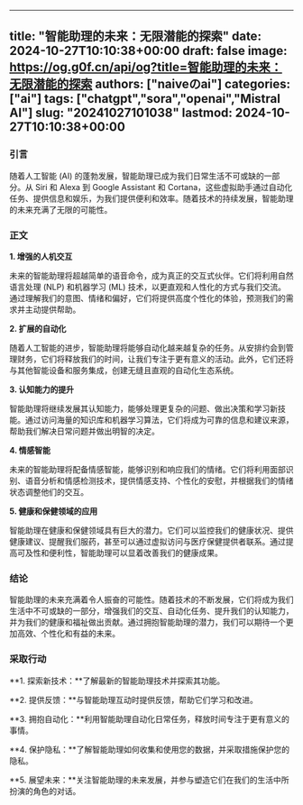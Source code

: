 
---
title: "智能助理的未来：无限潜能的探索"
date: 2024-10-27T10:10:38+00:00
draft: false
image: https://og.g0f.cn/api/og?title=智能助理的未来：无限潜能的探索
authors: ["naiveのai"]
categories: ["ai"]
tags: ["chatgpt","sora","openai","Mistral AI"]
slug: "20241027101038"
lastmod: 2024-10-27T10:10:38+00:00
---
### 引言

随着人工智能 (AI) 的蓬勃发展，智能助理已成为我们日常生活不可或缺的一部分。从 Siri 和 Alexa 到 Google Assistant 和 Cortana，这些虚拟助手通过自动化任务、提供信息和娱乐，为我们提供便利和效率。随着技术的持续发展，智能助理的未来充满了无限的可能性。

### 正文

**1. 增强的人机交互**

未来的智能助理将超越简单的语音命令，成为真正的交互式伙伴。它们将利用自然语言处理 (NLP) 和机器学习 (ML) 技术，以更直观和人性化的方式与我们交流。通过理解我们的意图、情绪和偏好，它们将提供高度个性化的体验，预测我们的需求并主动提供帮助。

**2. 扩展的自动化**

随着人工智能的进步，智能助理将能够自动化越来越复杂的任务。从安排约会到管理财务，它们将释放我们的时间，让我们专注于更有意义的活动。此外，它们还将与其他智能设备和服务集成，创建无缝且直观的自动化生态系统。

**3. 认知能力的提升**

智能助理将继续发展其认知能力，能够处理更复杂的问题、做出决策和学习新技能。通过访问海量的知识库和机器学习算法，它们将成为可靠的信息和建议来源，帮助我们解决日常问题并做出明智的决定。

**4. 情感智能**

未来的智能助理将配备情感智能，能够识别和响应我们的情绪。它们将利用面部识别、语音分析和情感检测技术，提供情感支持、个性化的安慰，并根据我们的情绪状态调整他们的交互。

**5. 健康和保健领域的应用**

智能助理在健康和保健领域具有巨大的潜力。它们可以监控我们的健康状况、提供健康建议、提醒我们服药，甚至可以通过虚拟访问与医疗保健提供者联系。通过提高可及性和便利性，智能助理可以显着改善我们的健康成果。

### 结论

智能助理的未来充满着令人振奋的可能性。随着技术的不断发展，它们将成为我们生活中不可或缺的一部分，增强我们的交互、自动化任务、提升我们的认知能力，并为我们的健康和福祉做出贡献。通过拥抱智能助理的潜力，我们可以期待一个更加高效、个性化和有益的未来。

### 采取行动

**1. 探索新技术：**了解最新的智能助理技术并探索其功能。

**2. 提供反馈：**与智能助理互动时提供反馈，帮助它们学习和改进。

**3. 拥抱自动化：**利用智能助理自动化日常任务，释放时间专注于更有意义的事情。

**4. 保护隐私：**了解智能助理如何收集和使用您的数据，并采取措施保护您的隐私。

**5. 展望未来：**关注智能助理的未来发展，并参与塑造它们在我们的生活中所扮演的角色的对话。
